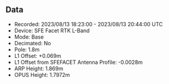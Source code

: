 ## Data
- Recorded: 2023/08/13  18:23:00 - 2023/08/13  20:44:00 UTC
- Device: SFE Facet RTK L-Band
- Mode: Base
- Decimated: No
- Pole: 1.8m
- L1 Offset: +0.069m
- L1 Offset from SFEFACET Antenna Profile: -0.0028m
- ARP Height: 1.869m
- OPUS Height: 1.7972m